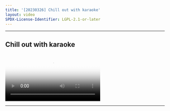 ```yaml
---
title: '[20230326] Chill out with karaoke'
layout: video
SPDX-License-Identifier: LGPL-2.1-or-later
---
```


---

## Chill out with karaoke

<div class="container">
  <video id="my-video" class="video-js vjs-fluid vjs-layout-medium" poster="https://media.discordapp.net/attachments/1083515523846914179/1089646029428764793/20230326.jpg" preload="auto" controls="controls" data-setup='{}'>
    <source src="https://drive.ayampenyet.eu.org/api/raw/?path=/%F0%9F%94%AE%20Unarchive%20Karaoke%20Moona/%5B20230326%5D%20%E3%80%90MoonUtau%E3%80%91Chill%20out%20with%20karaoke%E3%80%90Unarchive%E3%80%91%20%5BMoona%20Hoshinova%20hololive-ID%5D%20(F-VqWdzkUbg).mp4" type="video/mp4"/>
  </video>
</div>

---
